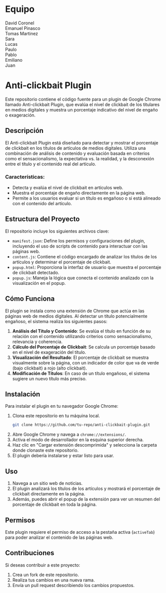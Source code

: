 # Equipo
David Coronel  
Emanuel Pinasco  
Tomas Martinez  
Sara  
Lucas  
Paulo  
Pablo  
Emiliano  
Juan

# Anti-clickbait Plugin

Este repositorio contiene el código fuente para un plugin de Google Chrome llamado Anti-clickbait Plugin, que evalúa el nivel de clickbait de los titulares en medios digitales y muestra un porcentaje indicativo del nivel de engaño o exageración.

## Descripción

El Anti-clickbait Plugin está diseñado para detectar y mostrar el porcentaje de clickbait en los títulos de artículos de medios digitales. Utiliza una combinación de análisis de contenido y evaluación basada en criterios como el sensacionalismo, la expectativa vs. la realidad, y la desconexión entre el título y el contenido real del artículo.

### Características:
- Detecta y evalúa el nivel de clickbait en artículos web.
- Muestra el porcentaje de engaño directamente en la página web.
- Permite a los usuarios evaluar si un título es engañoso o si está alineado con el contenido del artículo.
  
## Estructura del Proyecto

El repositorio incluye los siguientes archivos clave:

- `manifest.json`: Define los permisos y configuraciones del plugin, incluyendo el uso de scripts de contenido para interactuar con las páginas web.
- `content.js`: Contiene el código encargado de analizar los títulos de los artículos y determinar el porcentaje de clickbait.
- `popup.html`: Proporciona la interfaz de usuario que muestra el porcentaje de clickbait detectado.
- `popup.js`: Maneja la lógica que conecta el contenido analizado con la visualización en el popup.

## Cómo Funciona

El plugin se instala como una extensión de Chrome que actúa en las páginas web de medios digitales. Al detectar un título potencialmente engañoso, el sistema realiza los siguientes pasos:

1. **Análisis del Título y Contenido**: Se evalúa el título en función de su relación con el contenido utilizando criterios como sensacionalismo, relevancia y coherencia.
2. **Cálculo del Porcentaje de Clickbait**: Se calcula un porcentaje basado en el nivel de exageración del título.
3. **Visualización del Resultado**: El porcentaje de clickbait se muestra visualmente sobre la página, con un indicador de color que va de verde (bajo clickbait) a rojo (alto clickbait).
4. **Modificación de Títulos**: En caso de un título engañoso, el sistema sugiere un nuevo título más preciso.

## Instalación

Para instalar el plugin en tu navegador Google Chrome:

1. Clona este repositorio en tu máquina local.
   ```bash
   git clone https://github.com/tu-repo/anti-clickbait-plugin.git
   ```
2. Abre Google Chrome y navega a `chrome://extensions/`.
3. Activa el modo de desarrollador en la esquina superior derecha.
4. Haz clic en "Cargar extensión descomprimida" y selecciona la carpeta donde clonaste este repositorio.
5. El plugin debería instalarse y estar listo para usar.

## Uso

1. Navega a un sitio web de noticias.
2. El plugin analizará los títulos de los artículos y mostrará el porcentaje de clickbait directamente en la página.
3. Además, puedes abrir el popup de la extensión para ver un resumen del porcentaje de clickbait en toda la página.

## Permisos

Este plugin requiere el permiso de acceso a la pestaña activa (`activeTab`) para poder analizar el contenido de las páginas web.

## Contribuciones

Si deseas contribuir a este proyecto:

1. Crea un fork de este repositorio.
2. Realiza tus cambios en una nueva rama.
3. Envía un pull request describiendo los cambios propuestos.
